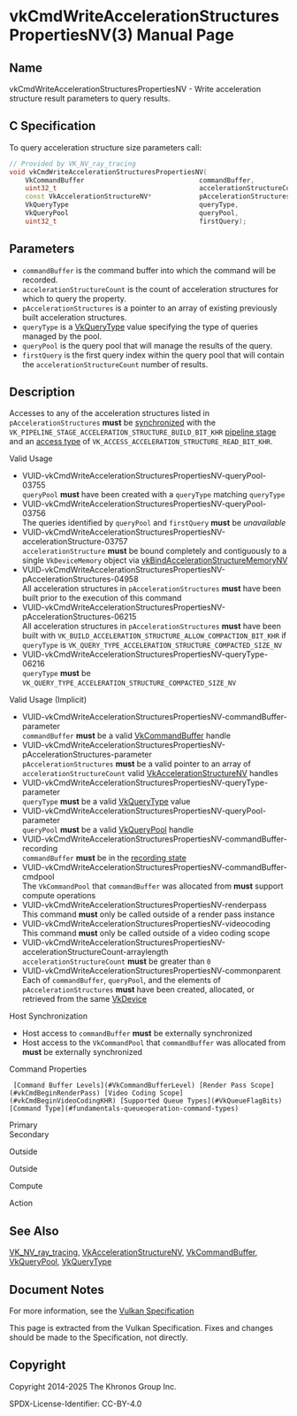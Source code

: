 # vkCmdWriteAccelerationStructuresPropertiesNV(3) Manual Page

## Name

vkCmdWriteAccelerationStructuresPropertiesNV - Write acceleration structure result parameters to query results.



## [](#_c_specification)C Specification

To query acceleration structure size parameters call:

```c++
// Provided by VK_NV_ray_tracing
void vkCmdWriteAccelerationStructuresPropertiesNV(
    VkCommandBuffer                             commandBuffer,
    uint32_t                                    accelerationStructureCount,
    const VkAccelerationStructureNV*            pAccelerationStructures,
    VkQueryType                                 queryType,
    VkQueryPool                                 queryPool,
    uint32_t                                    firstQuery);
```

## [](#_parameters)Parameters

- `commandBuffer` is the command buffer into which the command will be recorded.
- `accelerationStructureCount` is the count of acceleration structures for which to query the property.
- `pAccelerationStructures` is a pointer to an array of existing previously built acceleration structures.
- `queryType` is a [VkQueryType](https://registry.khronos.org/vulkan/specs/latest/man/html/VkQueryType.html) value specifying the type of queries managed by the pool.
- `queryPool` is the query pool that will manage the results of the query.
- `firstQuery` is the first query index within the query pool that will contain the `accelerationStructureCount` number of results.

## [](#_description)Description

Accesses to any of the acceleration structures listed in `pAccelerationStructures` **must** be [synchronized](https://registry.khronos.org/vulkan/specs/latest/html/vkspec.html#synchronization-dependencies) with the `VK_PIPELINE_STAGE_ACCELERATION_STRUCTURE_BUILD_BIT_KHR` [pipeline stage](https://registry.khronos.org/vulkan/specs/latest/html/vkspec.html#synchronization-pipeline-stages) and an [access type](https://registry.khronos.org/vulkan/specs/latest/html/vkspec.html#synchronization-access-types) of `VK_ACCESS_ACCELERATION_STRUCTURE_READ_BIT_KHR`.

Valid Usage

- [](#VUID-vkCmdWriteAccelerationStructuresPropertiesNV-queryPool-03755)VUID-vkCmdWriteAccelerationStructuresPropertiesNV-queryPool-03755  
  `queryPool` **must** have been created with a `queryType` matching `queryType`
- [](#VUID-vkCmdWriteAccelerationStructuresPropertiesNV-queryPool-03756)VUID-vkCmdWriteAccelerationStructuresPropertiesNV-queryPool-03756  
  The queries identified by `queryPool` and `firstQuery` **must** be *unavailable*
- [](#VUID-vkCmdWriteAccelerationStructuresPropertiesNV-accelerationStructure-03757)VUID-vkCmdWriteAccelerationStructuresPropertiesNV-accelerationStructure-03757  
  `accelerationStructure` **must** be bound completely and contiguously to a single `VkDeviceMemory` object via [vkBindAccelerationStructureMemoryNV](https://registry.khronos.org/vulkan/specs/latest/man/html/vkBindAccelerationStructureMemoryNV.html)
- [](#VUID-vkCmdWriteAccelerationStructuresPropertiesNV-pAccelerationStructures-04958)VUID-vkCmdWriteAccelerationStructuresPropertiesNV-pAccelerationStructures-04958  
  All acceleration structures in `pAccelerationStructures` **must** have been built prior to the execution of this command
- [](#VUID-vkCmdWriteAccelerationStructuresPropertiesNV-pAccelerationStructures-06215)VUID-vkCmdWriteAccelerationStructuresPropertiesNV-pAccelerationStructures-06215  
  All acceleration structures in `pAccelerationStructures` **must** have been built with `VK_BUILD_ACCELERATION_STRUCTURE_ALLOW_COMPACTION_BIT_KHR` if `queryType` is `VK_QUERY_TYPE_ACCELERATION_STRUCTURE_COMPACTED_SIZE_NV`
- [](#VUID-vkCmdWriteAccelerationStructuresPropertiesNV-queryType-06216)VUID-vkCmdWriteAccelerationStructuresPropertiesNV-queryType-06216  
  `queryType` **must** be `VK_QUERY_TYPE_ACCELERATION_STRUCTURE_COMPACTED_SIZE_NV`

Valid Usage (Implicit)

- [](#VUID-vkCmdWriteAccelerationStructuresPropertiesNV-commandBuffer-parameter)VUID-vkCmdWriteAccelerationStructuresPropertiesNV-commandBuffer-parameter  
  `commandBuffer` **must** be a valid [VkCommandBuffer](https://registry.khronos.org/vulkan/specs/latest/man/html/VkCommandBuffer.html) handle
- [](#VUID-vkCmdWriteAccelerationStructuresPropertiesNV-pAccelerationStructures-parameter)VUID-vkCmdWriteAccelerationStructuresPropertiesNV-pAccelerationStructures-parameter  
  `pAccelerationStructures` **must** be a valid pointer to an array of `accelerationStructureCount` valid [VkAccelerationStructureNV](https://registry.khronos.org/vulkan/specs/latest/man/html/VkAccelerationStructureNV.html) handles
- [](#VUID-vkCmdWriteAccelerationStructuresPropertiesNV-queryType-parameter)VUID-vkCmdWriteAccelerationStructuresPropertiesNV-queryType-parameter  
  `queryType` **must** be a valid [VkQueryType](https://registry.khronos.org/vulkan/specs/latest/man/html/VkQueryType.html) value
- [](#VUID-vkCmdWriteAccelerationStructuresPropertiesNV-queryPool-parameter)VUID-vkCmdWriteAccelerationStructuresPropertiesNV-queryPool-parameter  
  `queryPool` **must** be a valid [VkQueryPool](https://registry.khronos.org/vulkan/specs/latest/man/html/VkQueryPool.html) handle
- [](#VUID-vkCmdWriteAccelerationStructuresPropertiesNV-commandBuffer-recording)VUID-vkCmdWriteAccelerationStructuresPropertiesNV-commandBuffer-recording  
  `commandBuffer` **must** be in the [recording state](#commandbuffers-lifecycle)
- [](#VUID-vkCmdWriteAccelerationStructuresPropertiesNV-commandBuffer-cmdpool)VUID-vkCmdWriteAccelerationStructuresPropertiesNV-commandBuffer-cmdpool  
  The `VkCommandPool` that `commandBuffer` was allocated from **must** support compute operations
- [](#VUID-vkCmdWriteAccelerationStructuresPropertiesNV-renderpass)VUID-vkCmdWriteAccelerationStructuresPropertiesNV-renderpass  
  This command **must** only be called outside of a render pass instance
- [](#VUID-vkCmdWriteAccelerationStructuresPropertiesNV-videocoding)VUID-vkCmdWriteAccelerationStructuresPropertiesNV-videocoding  
  This command **must** only be called outside of a video coding scope
- [](#VUID-vkCmdWriteAccelerationStructuresPropertiesNV-accelerationStructureCount-arraylength)VUID-vkCmdWriteAccelerationStructuresPropertiesNV-accelerationStructureCount-arraylength  
  `accelerationStructureCount` **must** be greater than `0`
- [](#VUID-vkCmdWriteAccelerationStructuresPropertiesNV-commonparent)VUID-vkCmdWriteAccelerationStructuresPropertiesNV-commonparent  
  Each of `commandBuffer`, `queryPool`, and the elements of `pAccelerationStructures` **must** have been created, allocated, or retrieved from the same [VkDevice](https://registry.khronos.org/vulkan/specs/latest/man/html/VkDevice.html)

Host Synchronization

- Host access to `commandBuffer` **must** be externally synchronized
- Host access to the `VkCommandPool` that `commandBuffer` was allocated from **must** be externally synchronized

Command Properties

     [Command Buffer Levels](#VkCommandBufferLevel) [Render Pass Scope](#vkCmdBeginRenderPass) [Video Coding Scope](#vkCmdBeginVideoCodingKHR) [Supported Queue Types](#VkQueueFlagBits) [Command Type](#fundamentals-queueoperation-command-types)

Primary  
Secondary

Outside

Outside

Compute

Action

## [](#_see_also)See Also

[VK\_NV\_ray\_tracing](https://registry.khronos.org/vulkan/specs/latest/man/html/VK_NV_ray_tracing.html), [VkAccelerationStructureNV](https://registry.khronos.org/vulkan/specs/latest/man/html/VkAccelerationStructureNV.html), [VkCommandBuffer](https://registry.khronos.org/vulkan/specs/latest/man/html/VkCommandBuffer.html), [VkQueryPool](https://registry.khronos.org/vulkan/specs/latest/man/html/VkQueryPool.html), [VkQueryType](https://registry.khronos.org/vulkan/specs/latest/man/html/VkQueryType.html)

## [](#_document_notes)Document Notes

For more information, see the [Vulkan Specification](https://registry.khronos.org/vulkan/specs/latest/html/vkspec.html#vkCmdWriteAccelerationStructuresPropertiesNV)

This page is extracted from the Vulkan Specification. Fixes and changes should be made to the Specification, not directly.

## [](#_copyright)Copyright

Copyright 2014-2025 The Khronos Group Inc.

SPDX-License-Identifier: CC-BY-4.0